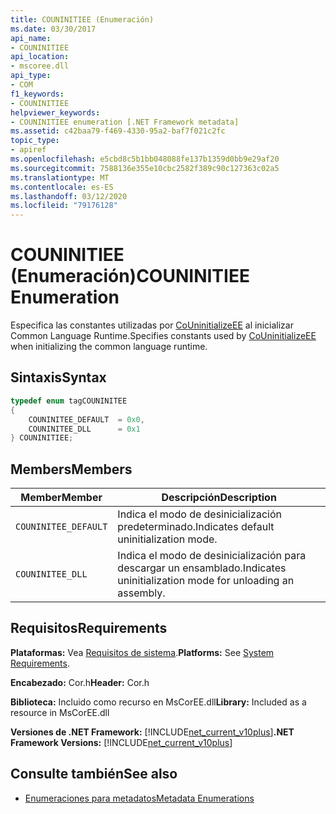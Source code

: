 ```yaml
---
title: COUNINITIEE (Enumeración)
ms.date: 03/30/2017
api_name:
- COUNINITIEE
api_location:
- mscoree.dll
api_type:
- COM
f1_keywords:
- COUNINITIEE
helpviewer_keywords:
- COUNINITIEE enumeration [.NET Framework metadata]
ms.assetid: c42baa79-f469-4330-95a2-baf7f021c2fc
topic_type:
- apiref
ms.openlocfilehash: e5cbd8c5b1bb048088fe137b1359d0bb9e29af20
ms.sourcegitcommit: 7588136e355e10cbc2582f389c90c127363c02a5
ms.translationtype: MT
ms.contentlocale: es-ES
ms.lasthandoff: 03/12/2020
ms.locfileid: "79176128"
---
```

# <a name="couninitiee-enumeration"></a><span data-ttu-id="8ab00-102">COUNINITIEE (Enumeración)</span><span class="sxs-lookup"><span data-stu-id="8ab00-102">COUNINITIEE Enumeration</span></span>
<span data-ttu-id="8ab00-103">Especifica las constantes utilizadas por [CoUninitializeEE](../../../../docs/framework/unmanaged-api/hosting/couninitializeee-function.md) al inicializar Common Language Runtime.</span><span class="sxs-lookup"><span data-stu-id="8ab00-103">Specifies constants used by [CoUninitializeEE](../../../../docs/framework/unmanaged-api/hosting/couninitializeee-function.md) when initializing the common language runtime.</span></span>  
  
## <a name="syntax"></a><span data-ttu-id="8ab00-104">Sintaxis</span><span class="sxs-lookup"><span data-stu-id="8ab00-104">Syntax</span></span>  
  
```cpp  
typedef enum tagCOUNINITEE  
{  
    COUNINITEE_DEFAULT  = 0x0,
    COUNINITEE_DLL      = 0x1  
} COUNINITIEE;  
```  
  
## <a name="members"></a><span data-ttu-id="8ab00-105">Members</span><span class="sxs-lookup"><span data-stu-id="8ab00-105">Members</span></span>  
  
|<span data-ttu-id="8ab00-106">Member</span><span class="sxs-lookup"><span data-stu-id="8ab00-106">Member</span></span>|<span data-ttu-id="8ab00-107">Descripción</span><span class="sxs-lookup"><span data-stu-id="8ab00-107">Description</span></span>|  
|------------|-----------------|  
|`COUNINITEE_DEFAULT`|<span data-ttu-id="8ab00-108">Indica el modo de desinicialización predeterminado.</span><span class="sxs-lookup"><span data-stu-id="8ab00-108">Indicates default uninitialization mode.</span></span>|  
|`COUNINITEE_DLL`|<span data-ttu-id="8ab00-109">Indica el modo de desinicialización para descargar un ensamblado.</span><span class="sxs-lookup"><span data-stu-id="8ab00-109">Indicates uninitialization mode for unloading an assembly.</span></span>|  
  
## <a name="requirements"></a><span data-ttu-id="8ab00-110">Requisitos</span><span class="sxs-lookup"><span data-stu-id="8ab00-110">Requirements</span></span>  
 <span data-ttu-id="8ab00-111">**Plataformas:** Vea [Requisitos de sistema](../../../../docs/framework/get-started/system-requirements.md).</span><span class="sxs-lookup"><span data-stu-id="8ab00-111">**Platforms:** See [System Requirements](../../../../docs/framework/get-started/system-requirements.md).</span></span>  
  
 <span data-ttu-id="8ab00-112">**Encabezado:** Cor.h</span><span class="sxs-lookup"><span data-stu-id="8ab00-112">**Header:** Cor.h</span></span>  
  
 <span data-ttu-id="8ab00-113">**Biblioteca:** Incluido como recurso en MsCorEE.dll</span><span class="sxs-lookup"><span data-stu-id="8ab00-113">**Library:** Included as a resource in MsCorEE.dll</span></span>  
  
 <span data-ttu-id="8ab00-114">**Versiones de .NET Framework:** [!INCLUDE[net_current_v10plus](../../../../includes/net-current-v10plus-md.md)]</span><span class="sxs-lookup"><span data-stu-id="8ab00-114">**.NET Framework Versions:** [!INCLUDE[net_current_v10plus](../../../../includes/net-current-v10plus-md.md)]</span></span>  
  
## <a name="see-also"></a><span data-ttu-id="8ab00-115">Consulte también</span><span class="sxs-lookup"><span data-stu-id="8ab00-115">See also</span></span>

- [<span data-ttu-id="8ab00-116">Enumeraciones para metadatos</span><span class="sxs-lookup"><span data-stu-id="8ab00-116">Metadata Enumerations</span></span>](../../../../docs/framework/unmanaged-api/metadata/metadata-enumerations.md)
